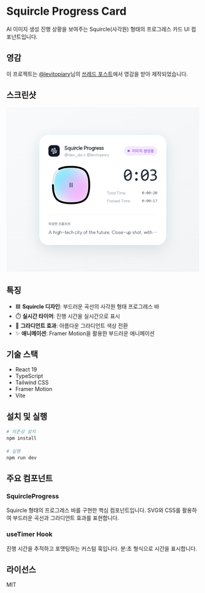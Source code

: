 # Squircle Progress Card

AI 이미지 생성 진행 상황을 보여주는 Squircle(사각원) 형태의 프로그레스 카드 UI 컴포넌트입니다.

## 영감

이 프로젝트는 [@levitopiary](https://www.threads.com/@levitopiary)님의 [쓰레드 포스트](https://www.threads.com/@levitopiary/post/DNnIi3HJ096?xmt=AQF0trdBHPj_U0reuwDLdugPSK3VdxTMHZ4As4Q1f0kopA)에서 영감을 받아 제작되었습니다.

## 스크린샷

![Squircle Progress Card Screenshot](etc/screenshot.png)

## 특징

- 🟦 **Squircle 디자인**: 부드러운 곡선의 사각원 형태 프로그레스 바
- ⏱️ **실시간 타이머**: 진행 시간을 실시간으로 표시
- 🎨 **그라디언트 효과**: 아름다운 그라디언트 색상 전환
- ✨ **애니메이션**: Framer Motion을 활용한 부드러운 애니메이션

## 기술 스택

- React 19
- TypeScript
- Tailwind CSS
- Framer Motion
- Vite

## 설치 및 실행

```bash
# 의존성 설치
npm install

# 실행
npm run dev

```

## 주요 컴포넌트

### SquircleProgress
Squircle 형태의 프로그레스 바를 구현한 핵심 컴포넌트입니다. SVG와 CSS를 활용하여 부드러운 곡선과 그라디언트 효과를 표현합니다.

### useTimer Hook
진행 시간을 추적하고 포맷팅하는 커스텀 훅입니다. 분:초 형식으로 시간을 표시합니다.

## 라이선스

MIT